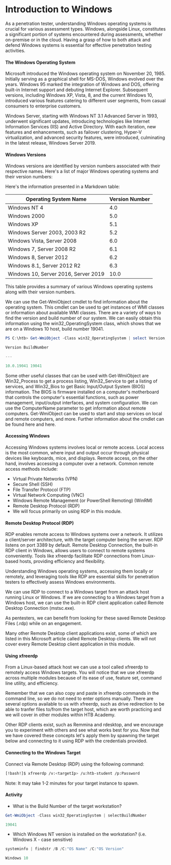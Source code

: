 # Introduction to Windows

As a penetration tester, understanding Windows operating systems is crucial for various assessment types. Windows, alongside Linux, constitutes a significant portion of systems encountered during assessments, whether on-premise or in the cloud. Having a grasp of how to both attack and defend Windows systems is essential for effective penetration testing activities.

#### The Windows Operating System

Microsoft introduced the Windows operating system on November 20, 1985. Initially serving as a graphical shell for MS-DOS, Windows evolved over the years. Windows 95 marked the integration of Windows and DOS, offering built-in Internet support and debuting Internet Explorer. Subsequent versions, including Windows XP, Vista, 8, and the current Windows 10, introduced various features catering to different user segments, from casual consumers to enterprise customers.

Windows Server, starting with Windows NT 3.1 Advanced Server in 1993, underwent significant updates, introducing technologies like Internet Information Services (IIS) and Active Directory. With each iteration, new features and enhancements, such as failover clustering, Hyper-V virtualization, and advanced security features, were introduced, culminating in the latest release, Windows Server 2019.

#### Windows Versions

Windows versions are identified by version numbers associated with their respective names. Here's a list of major Windows operating systems and their version numbers:

Here's the information presented in a Markdown table:

| Operating System Name                | Version Number |
| ------------------------------------ | -------------- |
| Windows NT 4                         | 4.0            |
| Windows 2000                         | 5.0            |
| Windows XP                           | 5.1            |
| Windows Server 2003, 2003 R2         | 5.2            |
| Windows Vista, Server 2008           | 6.0            |
| Windows 7, Server 2008 R2            | 6.1            |
| Windows 8, Server 2012               | 6.2            |
| Windows 8.1, Server 2012 R2          | 6.3            |
| Windows 10, Server 2016, Server 2019 | 10.0           |

This table provides a summary of various Windows operating systems along with their version numbers.

We can use the Get-WmiObject cmdlet to find information about the operating system. This cmdlet can be used to get instances of WMI classes or information about available WMI classes. There are a variety of ways to find the version and build number of our system. We can easily obtain this information using the win32_OperatingSystem class, which shows that we are on a Windows 10 host, build number 19041.

```ps1
PS C:\htb> Get-WmiObject -Class win32_OperatingSystem | select Version,BuildNumber

Version BuildNumber

---

10.0.19041 19041
```

Some other useful classes that can be used with Get-WmiObject are Win32_Process to get a process listing, Win32_Service to get a listing of services, and Win32_Bios to get Basic Input/Output System (BIOS) information. The BIOS is firmware installed on a computer's motherboard that controls the computer's essential functions, such as power management, input/output interfaces, and system configuration. We can use the ComputerName parameter to get information about remote computers. Get-WmiObject can be used to start and stop services on local and remote computers, and more. Further information about the cmdlet can be found here and here.

#### Accessing Windows

Accessing Windows systems involves local or remote access. Local access is the most common, where input and output occur through physical devices like keyboards, mice, and displays. Remote access, on the other hand, involves accessing a computer over a network. Common remote access methods include:

- Virtual Private Networks (VPN)
- Secure Shell (SSH)
- File Transfer Protocol (FTP)
- Virtual Network Computing (VNC)
- Windows Remote Management (or PowerShell Remoting) (WinRM)
- Remote Desktop Protocol (RDP)
- We will focus primarily on using RDP in this module.

#### Remote Desktop Protocol (RDP)

RDP enables remote access to Windows systems over a network. It utilizes a client/server architecture, with the target computer being the server. RDP listens on port 3389 by default. Remote Desktop Connection, the built-in RDP client in Windows, allows users to connect to remote systems conveniently. Tools like xfreerdp facilitate RDP connections from Linux-based hosts, providing efficiency and flexibility.

Understanding Windows operating systems, accessing them locally or remotely, and leveraging tools like RDP are essential skills for penetration testers to effectively assess Windows environments.

We can use RDP to connect to a Windows target from an attack host running Linux or Windows. If we are connecting to a Windows target from a Windows host, we can use the built-in RDP client application called Remote Desktop Connection (mstsc.exe).

As pentesters, we can benefit from looking for these saved Remote Desktop Files (.rdp) while on an engagement.

Many other Remote Desktop client applications exist, some of which are listed in this Microsoft article called Remote Desktop clients. We will not cover every Remote Desktop client application in this module.

#### Using xfreerdp

From a Linux-based attack host we can use a tool called xfreerdp to remotely access Windows targets. You will notice that we use xfreerdp across multiple modules because of its ease of use, feature set, command line utility, and efficiency.

Remember that we can also copy and paste in xfreerdp commands in the command line, so we do not need to enter options manually. There are several options available to us with xfreerdp, such as drive redirection to be able to tranfer files to/from the target host, which are worth practicing and we will cover in other modules within HTB Academy.

Other RDP clients exist, such as Remmina and rdesktop, and we encourage you to experiment with others and see what works best for you. Now that we have covered these concepts let's apply them by spawning the target below and connecting to it using RDP with the credentials provided.

#### Connecting to the Windows Target

Connect via Remote Desktop (RDP) using the following command:

```bash
[!bash!]$ xfreerdp /v:<targetIp> /u:htb-student /p:Password
```

Note: It may take 1-2 minutes for your target instance to spawn.

#### Activity

- What is the Build Number of the target workstation?

```ps1
Get-WmiObject -Class win32_OperatingSystem | selectBuildNumber
```

```ps1
19041
```

- Which Windows NT version is installed on the workstation? (i.e. Windows X - case sensitive)

```ps1
systeminfo | findstr /B /C:"OS Name" /C:"OS Version"
```

```ps1
Windows 10
```
